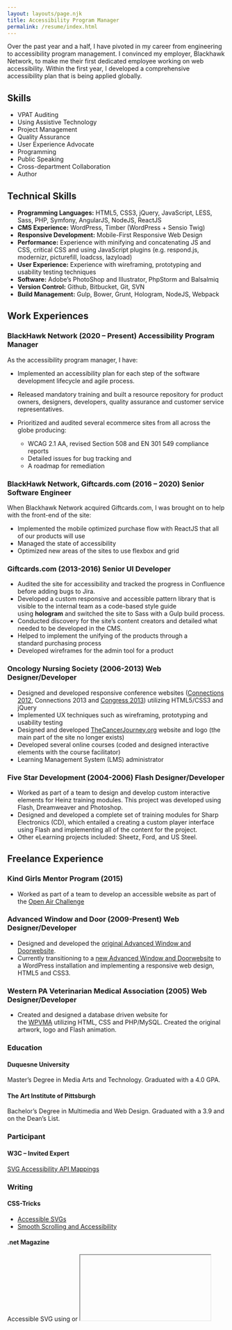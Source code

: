 ```yaml
---
layout: layouts/page.njk
title: Accessibility Program Manager
permalink: /resume/index.html
---
```



Over the past year and a half, I have pivoted in my career from engineering to accessibility program management. I convinced my employer, Blackhawk Network, to make me their first dedicated employee working on web accessibility. Within the first year, I developed a comprehensive accessibility plan that is being applied globally.

## Skills

* VPAT Auditing
* Using Assistive Technology
* Project Management
* Quality Assurance
* User Experience Advocate
* Programming
* Public Speaking
* Cross-department Collaboration
* Author

## Technical Skills

* **Programming Languages:** HTML5, CSS3, jQuery, JavaScript, LESS, Sass, PHP, Symfony, AngularJS, NodeJS, ReactJS
* **CMS Experience:** WordPress, Timber (WordPress + Sensio Twig)
* **Responsive Development:** Mobile-First Responsive Web Design
* **Performance:** Experience with minifying and concatenating JS and CSS, critical CSS and using JavaScript plugins (e.g. respond.js, modernizr, picturefill, loadcss, lazyload)
* **User Experience:** Experience with wireframing, prototyping and usability testing techniques
* **Software:** Adobe’s PhotoShop and Illustrator, PhpStorm and Balsalmiq
* **Version Control:** Github, Bitbucket, Git, SVN
* **Build Management:** Gulp, Bower, Grunt, Hologram, NodeJS, Webpack

## Work Experiences

### BlackHawk Network (2020 – Present) Accessibility Program Manager

As the accessibility program manager, I have:

* Implemented an accessibility plan for each step of the software development lifecycle and agile process.
* Released mandatory training and built a resource repository for product owners, designers, developers, quality assurance and customer service representatives.
* Prioritized and audited several ecommerce sites from all across the globe producing:

  * WCAG 2.1 AA, revised Section 508 and EN 301 549 compliance reports
  * Detailed issues for bug tracking and
  * A roadmap for remediation

### BlackHawk Network, Giftcards.com (2016 – 2020) Senior Software Engineer

When Blackhawk Network acquired Giftcards.com, I was brought on to help with the front-end of the site:

* Implemented the mobile optimized purchase flow with ReactJS that all of our products will use
* Managed the state of accessibility
* Optimized new areas of the sites to use flexbox and grid

### Giftcards.com (2013-2016) Senior UI Developer

* Audited the site for accessibility and tracked the progress in Confluence before adding bugs to Jira.
* Developed a custom responsive and accessible pattern library that is visible to the internal team as a code-based style guide using **hologram** and switched the site to Sass with a Gulp build process.
* Conducted discovery for the site’s content creators and detailed what needed to be developed in the CMS.
* Helped to implement the unifying of the products through a standard purchasing process
* Developed wireframes for the admin tool for a product

### Oncology Nursing Society (2006-2013) Web Designer/Developer

* Designed and developed responsive conference websites ([Connections 2012](https://web.archive.org/web/20120930071721/http://connections.ons.org:80/), Connections 2013 and [Congress 2013](https://web.archive.org/web/20130605025615/http://ibuilder.ons.org)) utilizing HTML5/CSS3 and jQuery
* Implemented UX techniques such as wireframing, prototyping and usability testing
* Designed and developed [TheCancerJourney.org](https://web.archive.org/web/20140106071808/http://thecancerjourney.org/ "Thank you, way back machine!!!") website and logo (the main part of the site no longer exists)
* Developed several online courses (coded and designed interactive elements with the course facilitator)
* Learning Management System (LMS) administrator

### Five Star Development (2004-2006) Flash Designer/Developer

* Worked as part of a team to design and develop custom interactive elements for Heinz training modules. This project was developed using Flash, Dreamweaver and Photoshop.
* Designed and developed a complete set of training modules for Sharp Electronics (CD), which entailed a creating a custom player interface using Flash and implementing all of the content for the project.
* Other eLearning projects included: Sheetz, Ford, and US Steel.

## Freelance Experience

### Kind Girls Mentor Program (2015)

* Worked as part of a team to develop an accessible website as part of the [Open Air Challenge](http://air-rallies.org/)

### Advanced Window and Door (2009-Present) Web Designer/Developer

* Designed and developed the [original Advanced Window and Doorwebsite](https://advanced-window-pa.com/).
* Currently transitioning to a [new Advanced Window and Doorwebsite](http://www.advanced-window.com/) to a WordPress installation and implementing a responsive web design, HTML5 and CSS3.

### Western PA Veterinarian Medical Association (2005) Web Designer/Developer

* Created and designed a database driven website for the [WPVMA](http://www.wpvma.org/) utilizing HTML, CSS and PHP/MySQL. Created the original artwork, logo and Flash animation.



### Education

#### Duquesne University

Master’s Degree in Media Arts and Technology. Graduated with a 4.0 GPA.

#### The Art Institute of Pittsburgh

Bachelor’s Degree in Multimedia and Web Design. Graduated with a 3.9 and on the Dean’s List.

### Participant

#### W3C – Invited Expert

[SVG Accessibility API Mappings](https://www.w3.org/TR/svg-aam-1.0/#ack_group)

### Writing

#### CSS-Tricks

* [Accessible SVGs](https://css-tricks.com/accessible-svgs/)
* [Smooth Scrolling and Accessibility](https://css-tricks.com/smooth-scrolling-accessibility/)

#### .net Magazine

Accessible SVG using <object> or <iframe>

### Speaking

#### Abstractions.io August 2019

[Easy Peasy Accessibility](https://abstractions.io/schedule/#Easy%20Peasy%20Accessibility-Heather%20Migliorisi)

#### Wordcamp Pittsburgh September 2016

[Make WordPress Accessible](https://2016.pittsburgh.wordcamp.org/session/make-wordpress-accessible/)

#### Abstractions.io August 2016

[Accessible SVGs](https://web.archive.org/web/20160811174223/http://abstractions.io/schedule/#session-full-32)

#### OSCON Online June 2016

[Make Your Awesome Things Accessible](http://conferences.oreilly.com/oscon/open-source-us/public/schedule/detail/48453)

#### Elements June 2016

[Accessibility Implied](https://elements.psu.edu/)

#### OSCON May 2016

[Make Your Awesome Things Accessible](http://conferences.oreilly.com/oscon/open-source-us/public/schedule/detail/48453)

#### CSS Dev Conf 2015

[acCeSSibility](https://cssdevconf2015.sched.org/event/3oU2/accessibility-a11ycss)

#### Refresh Pittsburgh

* [An Inclusive Web](http://www.refreshpittsburgh.org/2016/01/january-2016-meetup/) – Thursday, January 28th, 2016
* [Web Accessibility: Overlooked & Unaccounted For](http://www.refreshpittsburgh.org/2014/09/pittsburgh-accessibility-group-joint-meetup-sept-2014/) – September, 2014
* [User Testing: The Secret Sauce To Great Meetings](http://www.refreshpittsburgh.org/2013/08/august-2013-meetup/) – August, 2013